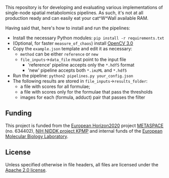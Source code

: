 This repository is for developing and evaluating various implementations
of single-node spatial metabolomics pipelines. As such, it's not at all production ready and can easily eat your cat^W^Wall available RAM.

Having said that, here's how to install and run the pipelines:

* Install the necessary Python modules: `pip install -r requirements.txt`
* (Optional, for faster `measure_of_chaos`) install [OpenCV 3.0](http://opencv.org/downloads.html)
* Copy the `example.json` template and edit it as necessary:
  * `method` can be either `reference` or `new`
  * `file_inputs`→`data_file` must point to the input file
    * 'reference' pipeline accepts only the `*.hdf5` format
    * 'new' pipeline accepts both `*.imzML` and `*.hdf5`
* Run the pipeline: `python2 pipelines.py your_config.json`
* The following results are stored in `file_inputs`→`results_folder`:
  * a file with scores for all formulae;
  * a file with scores only for the formulae that pass the thresholds
  * images for each (formula, adduct) pair that passes the filter

## Funding

This project is funded from the [European Horizon2020](https://ec.europa.eu/programmes/horizon2020/)
project [METASPACE](http://project.metaspace2020.eu/) (no. 634402),
[NIH NIDDK project KPMP](http://kpmp.org/)
and internal funds of the [European Molecular Biology Laboratory](https://www.embl.org/).

## License

Unless specified otherwise in file headers, all files are licensed under the [Apache 2.0 license](LICENSE).